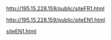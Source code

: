 http://195.15.228.159/public/siteFR1.html


http://195.15.228.159/public/siteEN1.html


[siteEN1.html](http://195.15.228.159/public)


